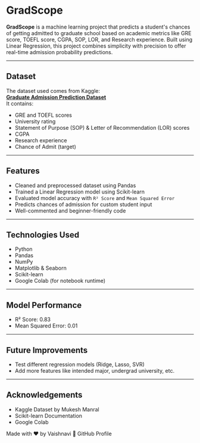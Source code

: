 # GradScope
**GradScope** is a machine learning project that predicts a student's chances of getting admitted to graduate school based on academic metrics like GRE score, TOEFL score, CGPA, SOP, LOR, and Research experience. Built using Linear Regression, this project combines simplicity with precision to offer real-time admission probability predictions.

---

## Dataset

The dataset used comes from Kaggle:  
**[Graduate Admission Prediction Dataset](https://www.kaggle.com/datasets/mukeshmanral/graduates-admission-prediction)**  
It contains:
- GRE and TOEFL scores  
- University rating  
- Statement of Purpose (SOP) & Letter of Recommendation (LOR) scores  
- CGPA  
- Research experience  
- Chance of Admit (target)

---

## Features

- Cleaned and preprocessed dataset using Pandas  
- Trained a Linear Regression model using Scikit-learn  
- Evaluated model accuracy with `R² Score` and `Mean Squared Error`  
- Predicts chances of admission for custom student input  
- Well-commented and beginner-friendly code  

---

## Technologies Used

- Python 
- Pandas  
- NumPy  
- Matplotlib & Seaborn  
- Scikit-learn  
- Google Colab (for notebook runtime)  

---

## Model Performance

- R² Score: 0.83 
- Mean Squared Error: 0.01
  
---

## Future Improvements

- Test different regression models (Ridge, Lasso, SVR)
- Add more features like intended major, undergrad university, etc.

---

## Acknowledgements

- Kaggle Dataset by Mukesh Manral
- Scikit-learn Documentation
- Google Colab


 Made with ❤️ by Vaishnavi
🔗 GitHub Profile
